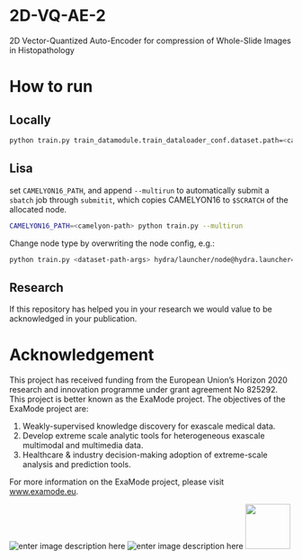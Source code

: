 # 2D-VQ-AE-2
2D Vector-Quantized Auto-Encoder for compression of Whole-Slide Images in Histopathology

# How to run
## Locally
```bash
python train.py train_datamodule.train_dataloader_conf.dataset.path=<camelyon_path> train_datamodule.val_dataloader_conf.dataset.path=<camelyon_path>
```
## Lisa
set `CAMELYON16_PATH`, and append `--multirun` to automatically submit a `sbatch` job through `submitit`, which copies CAMELYON16 to `$SCRATCH` of the allocated node.
```bash
CAMELYON16_PATH=<camelyon-path> python train.py --multirun
```

Change node type by overwriting the node config, e.g.:
```bash
python train.py <dataset-path-args> hydra/launcher/node@hydra.launcher=gpu_titanrtx --multirun
```



## Research
If this repository has helped you in your research we would value to be acknowledged in your publication.

# Acknowledgement
This project has received funding from the European Union’s Horizon 2020 research and innovation programme under grant agreement No 825292. This project is better known as the ExaMode project. The objectives of the ExaMode project are:
1. Weakly-supervised knowledge discovery for exascale medical data.  
2. Develop extreme scale analytic tools for heterogeneous exascale multimodal and multimedia data.  
3. Healthcare & industry decision-making adoption of extreme-scale analysis and prediction tools.

For more information on the ExaMode project, please visit www.examode.eu. 

![enter image description here](https://www.examode.eu/wp-content/uploads/2018/11/horizon.jpg)  ![enter image description here](https://www.examode.eu/wp-content/uploads/2018/11/flag_yellow.png) <img src="https://www.examode.eu/wp-content/uploads/2018/11/cropped-ExaModeLogo_blacklines_TranspBackGround1.png" width="80">

